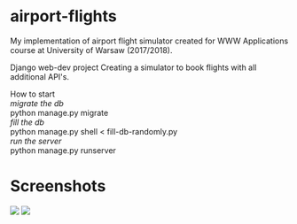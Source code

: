 # airport-flights

My implementation of airport flight simulator created for WWW Applications course at University of Warsaw (2017/2018).

Django web-dev project
Creating a simulator to book flights with all additional API's.

How to start<br>
<i>migrate the db</i><br>
python manage.py migrate<br>
<i>fill the db</i><br>
python manage.py shell < fill-db-randomly.py<br>
<i>run the server</i><br>
python manage.py runserver<br>
# Screenshots
![](https://i.imgur.com/UhyQniv.png)
![](https://i.imgur.com/aCXucu8.png)
